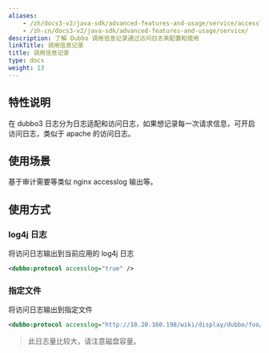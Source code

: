 ```yaml
---
aliases:
    - /zh/docs3-v2/java-sdk/advanced-features-and-usage/service/accesslog/
    - /zh-cn/docs3-v2/java-sdk/advanced-features-and-usage/service/
description: 了解 Dubbo 调用信息记录通过访问日志来配置和使用
linkTitle: 调用信息记录
title: 调用信息记录
type: docs
weight: 13
---
```





## 特性说明

在 dubbo3 日志分为日志适配和访问日志，如果想记录每一次请求信息，可开启访问日志，类似于 apache 的访问日志。

## 使用场景

基于审计需要等类似 nginx accesslog 输出等。

## 使用方式
### log4j 日志
将访问日志输出到当前应用的 log4j 日志
```xml
<dubbo:protocol accesslog="true" />
```
### 指定文件
将访问日志输出到指定文件
```xml
<dubbo:protocol accesslog="http://10.20.160.198/wiki/display/dubbo/foo/bar.log" />
```
> 此日志量比较大，请注意磁盘容量。